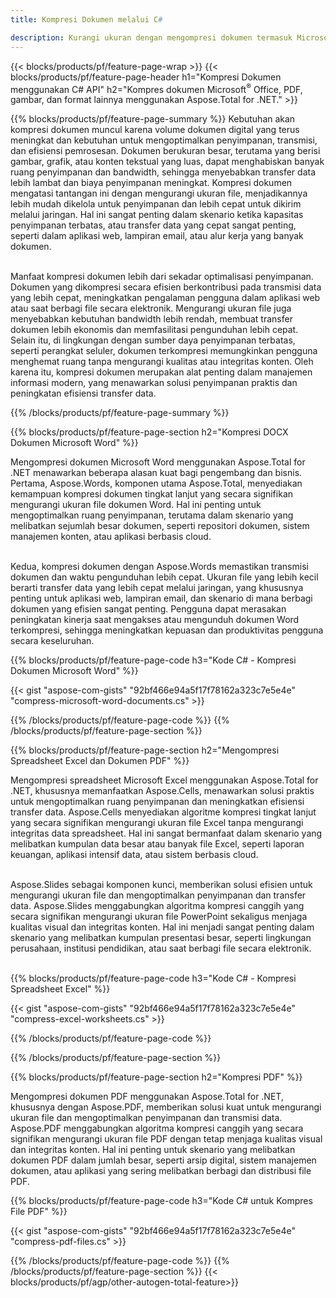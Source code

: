 ```yaml
---
title: Kompresi Dokumen melalui C#

description: Kurangi ukuran dengan mengompresi dokumen termasuk Microsoft Word, Excel, PowerPoint, PDF, dan Gambar melalui aplikasi C# Anda. Uji hasil kompresi secara online.
---
```


{{< blocks/products/pf/feature-page-wrap >}}
{{< blocks/products/pf/feature-page-header h1="Kompresi Dokumen menggunakan C# API" h2="Kompres dokumen Microsoft<sup>&reg;</sup> Office, PDF, gambar, dan format lainnya menggunakan Aspose.Total for .NET." >}}

{{% blocks/products/pf/feature-page-summary %}}
Kebutuhan akan kompresi dokumen muncul karena volume dokumen digital yang terus meningkat dan kebutuhan untuk mengoptimalkan penyimpanan, transmisi, dan efisiensi pemrosesan. Dokumen berukuran besar, terutama yang berisi gambar, grafik, atau konten tekstual yang luas, dapat menghabiskan banyak ruang penyimpanan dan bandwidth, sehingga menyebabkan transfer data lebih lambat dan biaya penyimpanan meningkat. Kompresi dokumen mengatasi tantangan ini dengan mengurangi ukuran file, menjadikannya lebih mudah dikelola untuk penyimpanan dan lebih cepat untuk dikirim melalui jaringan. Hal ini sangat penting dalam skenario ketika kapasitas penyimpanan terbatas, atau transfer data yang cepat sangat penting, seperti dalam aplikasi web, lampiran email, atau alur kerja yang banyak dokumen.
<br /> <br />

Manfaat kompresi dokumen lebih dari sekadar optimalisasi penyimpanan. Dokumen yang dikompresi secara efisien berkontribusi pada transmisi data yang lebih cepat, meningkatkan pengalaman pengguna dalam aplikasi web atau saat berbagi file secara elektronik. Mengurangi ukuran file juga menyebabkan kebutuhan bandwidth lebih rendah, membuat transfer dokumen lebih ekonomis dan memfasilitasi pengunduhan lebih cepat. Selain itu, di lingkungan dengan sumber daya penyimpanan terbatas, seperti perangkat seluler, dokumen terkompresi memungkinkan pengguna menghemat ruang tanpa mengurangi kualitas atau integritas konten. Oleh karena itu, kompresi dokumen merupakan alat penting dalam manajemen informasi modern, yang menawarkan solusi penyimpanan praktis dan peningkatan efisiensi transfer data.

{{% /blocks/products/pf/feature-page-summary  %}}

{{% blocks/products/pf/feature-page-section  h2="Kompresi DOCX Dokumen Microsoft Word" %}}

Mengompresi dokumen Microsoft Word menggunakan Aspose.Total for .NET menawarkan beberapa alasan kuat bagi pengembang dan bisnis. Pertama, Aspose.Words, komponen utama Aspose.Total, menyediakan kemampuan kompresi dokumen tingkat lanjut yang secara signifikan mengurangi ukuran file dokumen Word. Hal ini penting untuk mengoptimalkan ruang penyimpanan, terutama dalam skenario yang melibatkan sejumlah besar dokumen, seperti repositori dokumen, sistem manajemen konten, atau aplikasi berbasis cloud.<br /><br />

Kedua, kompresi dokumen dengan Aspose.Words memastikan transmisi dokumen dan waktu pengunduhan lebih cepat. Ukuran file yang lebih kecil berarti transfer data yang lebih cepat melalui jaringan, yang khususnya penting untuk aplikasi web, lampiran email, dan skenario di mana berbagi dokumen yang efisien sangat penting. Pengguna dapat merasakan peningkatan kinerja saat mengakses atau mengunduh dokumen Word terkompresi, sehingga meningkatkan kepuasan dan produktivitas pengguna secara keseluruhan.

{{% blocks/products/pf/feature-page-code h3="Kode C# - Kompresi Dokumen Microsoft Word" %}}

{{< gist "aspose-com-gists" "92bf466e94a5f17f78162a323c7e5e4e" "compress-microsoft-word-documents.cs" >}}

{{% /blocks/products/pf/feature-page-code  %}}
{{% /blocks/products/pf/feature-page-section %}}

{{% blocks/products/pf/feature-page-section  h2="Mengompresi Spreadsheet Excel dan Dokumen PDF" %}}

Mengompresi spreadsheet Microsoft Excel menggunakan Aspose.Total for .NET, khususnya memanfaatkan Aspose.Cells, menawarkan solusi praktis untuk mengoptimalkan ruang penyimpanan dan meningkatkan efisiensi transfer data. Aspose.Cells menyediakan algoritme kompresi tingkat lanjut yang secara signifikan mengurangi ukuran file Excel tanpa mengurangi integritas data spreadsheet. Hal ini sangat bermanfaat dalam skenario yang melibatkan kumpulan data besar atau banyak file Excel, seperti laporan keuangan, aplikasi intensif data, atau sistem berbasis cloud.<br /><br />

Aspose.Slides sebagai komponen kunci, memberikan solusi efisien untuk mengurangi ukuran file dan mengoptimalkan penyimpanan dan transfer data. Aspose.Slides menggabungkan algoritma kompresi canggih yang secara signifikan mengurangi ukuran file PowerPoint sekaligus menjaga kualitas visual dan integritas konten. Hal ini menjadi sangat penting dalam skenario yang melibatkan kumpulan presentasi besar, seperti lingkungan perusahaan, institusi pendidikan, atau saat berbagi file secara elektronik.<br /><br />

{{% blocks/products/pf/feature-page-code h3="Kode C# - Kompresi Spreadsheet Excel" %}}

{{< gist "aspose-com-gists" "92bf466e94a5f17f78162a323c7e5e4e" "compress-excel-worksheets.cs" >}}

{{% /blocks/products/pf/feature-page-code  %}}

{{% /blocks/products/pf/feature-page-section %}}

{{% blocks/products/pf/feature-page-section  h2="Kompresi PDF" %}}

Mengompresi dokumen PDF menggunakan Aspose.Total for .NET, khususnya dengan Aspose.PDF, memberikan solusi kuat untuk mengurangi ukuran file dan mengoptimalkan penyimpanan dan transmisi data. Aspose.PDF menggabungkan algoritma kompresi canggih yang secara signifikan mengurangi ukuran file PDF dengan tetap menjaga kualitas visual dan integritas konten. Hal ini penting untuk skenario yang melibatkan dokumen PDF dalam jumlah besar, seperti arsip digital, sistem manajemen dokumen, atau aplikasi yang sering melibatkan berbagi dan distribusi file PDF. 

{{% blocks/products/pf/feature-page-code h3="Kode C# untuk Kompres File PDF" %}}

{{< gist "aspose-com-gists" "92bf466e94a5f17f78162a323c7e5e4e" "compress-pdf-files.cs" >}}

{{% /blocks/products/pf/feature-page-code  %}}
{{% /blocks/products/pf/feature-page-section %}}
{{< blocks/products/pf/agp/other-autogen-total-feature>}}